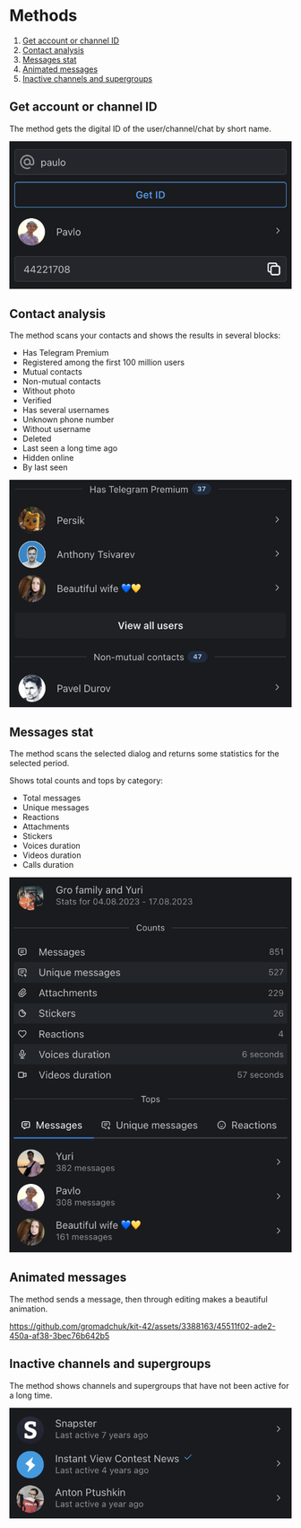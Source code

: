 # Methods

1. [Get account or channel ID](METHODS.md#get-account-or-channel-id)
2. [Contact analysis](METHODS.md#contact-analysis)
3. [Messages stat](METHODS.md#messages-stat)
4. [Animated messages](METHODS.md#animated-messages)
5. [Inactive channels and supergroups](METHODS.md#inactive-channels-and-supergroups)

## Get account or channel ID
The method gets the digital ID of the user/channel/chat by short name.

![get_id.png](md_assets/get_id.png)

## Contact analysis
The method scans your contacts and shows the results in several blocks:
* Has Telegram Premium
* Registered among the first 100 million users
* Mutual contacts
* Non-mutual contacts
* Without photo
* Verified
* Has several usernames
* Unknown phone number
* Without username
* Deleted
* Last seen a long time ago
* Hidden online
* By last seen

![contacts_analysis.png](md_assets/contacts_analysis.png)

## Messages stat
The method scans the selected dialog and returns some statistics for the selected period.

Shows total counts and tops by category:
* Total messages
* Unique messages
* Reactions
* Attachments
* Stickers
* Voices duration
* Videos duration
* Calls duration

![messages_stat.png](md_assets/messages_stat.png)

## Animated messages
The method sends a message, then through editing makes a beautiful animation.

https://github.com/gromadchuk/kit-42/assets/3388163/45511f02-ade2-450a-af38-3bec76b642b5

## Inactive channels and supergroups
The method shows channels and supergroups that have not been active for a long time.

![inactive_channels.png](md_assets/inactive_channels.png)
